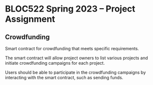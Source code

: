 # BLOC522 Spring 2023 – Project Assignment

## Crowdfunding

Smart contract for crowdfunding that meets specific requirements. 

The smart contract will allow project owners to list various projects and initiate crowdfunding campaigns for each project. 

Users should be able to participate in the crowdfunding campaigns by interacting with the smart contract, such as sending funds.

